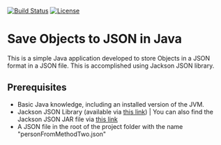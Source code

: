 [![Build Status](https://travis-ci.org/codecentric/springboot-sample-app.svg?branch=master)](https://travis-ci.org/codecentric/springboot-sample-app)
[![License](https://img.shields.io/:license-gnu-blue.svg)](#)

# Save Objects to JSON in Java

This is a simple Java application developed to store Objects in a JSON format in a JSON file. This is accomplished using Jackson JSON library.
 
## Prerequisites

* Basic Java knowledge, including an installed version of the JVM.
* Jackson JSON Library (available via [this link](http://tutorials.jenkov.com/java-json/jackson-installation.html)) | You can also find the Jackson JSON JAR file via [this link](https://jar-download.com/artifacts/com.fasterxml.jackson.core)
* A JSON file in the root of the project folder with the name "personFromMethodTwo.json"
